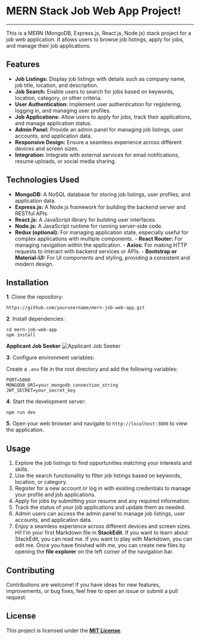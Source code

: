 #  MERN Stack Job Web App Project! 
***
This is a MERN (MongoDB, Express.js, React.js, Node.js) stack project for a job web application. It allows users to browse job listings, apply for jobs, and manage their job applications. 
## Features
-  **Job Listings:** Display job listings with details such as company name, job title, location, and description. 
-  **Job Search:** Enable users to search for jobs based on keywords, location, category, or other criteria.
-    **User Authentication:** Implement user authentication for registering, logging in, and managing user profiles.
-  **Job Applications:** Allow users to apply for jobs, track their applications, and manage application status. 
-  **Admin Panel:** Provide an admin panel for managing job listings, user accounts, and application data.
 -  **Responsive Design:** Ensure a seamless experience across different devices and screen sizes. 
 -  **Integration:** Integrate with external services for email notifications, resume uploads, or social media sharing.
 
 ## Technologies Used  
 -  **MongoDB:**  A NoSQL database for storing job listings, user profiles, and application data.
  -  **Express.js:** A Node.js framework for building the backend server and RESTful APIs.
  -  **React.js:** A JavaScript library for building user interfaces. 
  -  **Node.js:** A JavaScript runtime for running server-side code.
   -  **Redux (optional):** For managing application state, especially useful for complex applications with multiple components.
    -  **React Router:** For managing navigation within the application.
    -  **Axios:** For making HTTP requests to interact with backend services or APIs.
    -  **Bootstrap or Material-UI:** For UI components and styling, providing a consistent and modern design.

## Installation 

 **1**. Clone the repository: 
```
https://github.com/yourusername/mern-job-web-app.git 
```
**2**.  Install dependencies:

```
cd mern-job-web-app
npm install
```

**Applicant Job Seeker**
![Applicant Job Seeker](https://github.com/ravi-143kiran/Mern-Job-Web-App/assets/119074585/726663f9-a428-4bb9-9fd2-9e9270016d5a)

**3**.  Configure environment variables:

Create a `.env` file in the root directory and add the following variables:
```
PORT=5000
MONGODB_URI=your_mongodb_connection_string
JWT_SECRET=your_secret_key
```
**4**.  Start the development server:
```
npm run dev
```
**5**.  Open your web browser and navigate to `http://localhost:3000` to view the application.

## Usage
1.  Explore the job listings to find opportunities matching your interests and skills.
2.  Use the search functionality to filter job listings based on keywords, location, or category.
3.  Register for a new account or log in with existing credentials to manage your profile and job applications.
4.  Apply for jobs by submitting your resume and any required information.
5.  Track the status of your job applications and update them as needed.
6.  Admin users can access the admin panel to manage job listings, user accounts, and application data.
7.  Enjoy a seamless experience across different devices and screen sizes.
Hi! I'm your first Markdown file in **StackEdit**. If you want to learn about StackEdit, you can read me. If you want to play with Markdown, you can edit me. Once you have finished with me, you can create new files by opening the **file explorer** on the left corner of the navigation bar.

## Contributing
Contributions are welcome! If you have ideas for new features, improvements, or bug fixes, feel free to open an issue or submit a pull request.

## License
This project is licensed under the **[MIT License](https://opensource.org/license/mit/ "Optional Title")**.
